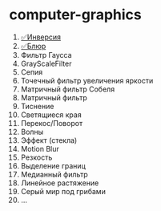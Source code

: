 # computer-graphics
1. [✅Инверсия](https://github.com/Namxobick/computer-graphics/blob/main/image_editor/filters_opencv/filters/point_filters/inversion.py)
2. [✅Блюр](https://github.com/Namxobick/computer-graphics/tree/main/image_editor/filters_opencv/filters/local_filters/arithmetic_mean)
3. Фильтр Гаусса
4. GrayScaleFilter
5. Сепия
6. Точечный фильтр увеличения яркости
7. Матричный фильтр Собеля
8. Матричный фильтр
9. Тиснение
10. Светящиеся края
11. Перекос/Поворот
12. Волны
13. Эффект (стекла)
14. Motion Blur
15. Резкость
16. Выделение границ
17. Медианный фильтр
18. Линейное растяжение
19. Серый мир под грибами
20. ...
